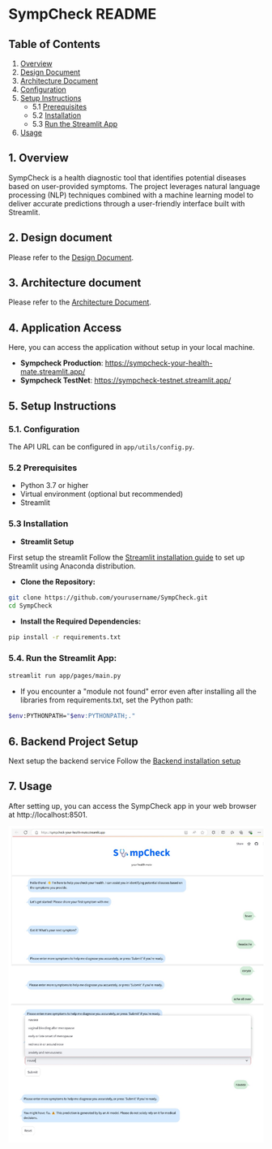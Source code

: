 # SympCheck README

## Table of Contents
1. [Overview](#1-overview)
2. [Design Document](#2-design-document)
3. [Architecture Document](#3-architecture-document)
4. [Configuration](#4-configuration)
5. [Setup Instructions](#5-setup-instructions)
   - 5.1 [Prerequisites](#51-prerequisites)
   - 5.2 [Installation](#52-installation)
   - 5.3 [Run the Streamlit App](#53-run-the-streamlit-app)
6. [Usage](#6-usage)

## 1. Overview
SympCheck is a health diagnostic tool that identifies potential diseases based on user-provided symptoms. The project leverages natural language processing (NLP) techniques combined with a machine learning model to deliver accurate predictions through a user-friendly interface built with Streamlit.

## 2. Design document

Please refer to the [Design Document](../docs/architecture.md).

## 3. Architecture document

Please refer to the [Architecture Document](../docs/development.md).

## 4. Application Access

Here, you can access the application without setup in your local machine.

- **Sympcheck Production**: https://sympcheck-your-health-mate.streamlit.app/
- **Sympcheck TestNet**: https://sympcheck-testnet.streamlit.app/


## 5. Setup Instructions

### 5.1. Configuration
The API URL can be configured in `app/utils/config.py`.

### 5.2 Prerequisites
- Python 3.7 or higher
- Virtual environment (optional but recommended)
- Streamlit

### 5.3 Installation

- **Streamlit Setup**

First setup the streamlit
Follow the [Streamlit installation guide](https://docs.streamlit.io/get-started/installation/anaconda-distribution) to set up Streamlit using Anaconda distribution.


- **Clone the Repository:**
```sh
git clone https://github.com/yourusername/SympCheck.git
cd SympCheck
```
- **Install the Required Dependencies:**

```sh
pip install -r requirements.txt
```

### 5.4. Run the Streamlit App:
```sh
streamlit run app/pages/main.py
```
- If you encounter a "module not found" error even after installing all the libraries from requirements.txt, set the Python path:

```sh
$env:PYTHONPATH="$env:PYTHONPATH;."

```
## 6. Backend Project Setup

Next setup the backend service
Follow the [Backend installation setup](https://github.com/Venkatalakshmikottapalli/SympCheckBackend/blob/main/README.md)


## 7. Usage
After setting up, you can access the SympCheck app in your web browser at http://localhost:8501.

![alt text](Sympcheck_UI_Screen.jpg)